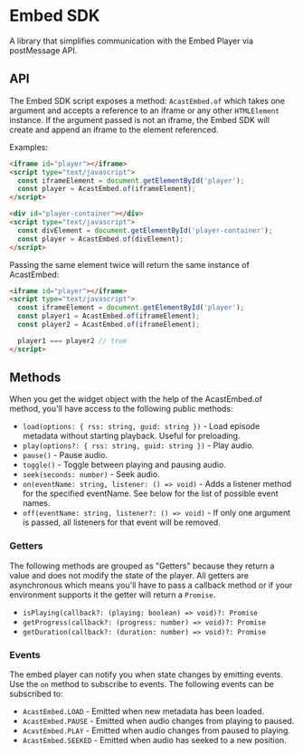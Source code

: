 # Embed SDK
A library that simplifies communication with the Embed Player via postMessage API.

## API
The Embed SDK script exposes a method: `AcastEmbed.of` which takes one argument and accepts a reference to an iframe or any other `HTMLElement` instance. If the argument passed is not an iframe, the Embed SDK will create and append an iframe to the element referenced.

Examples:
```html
<iframe id="player"></iframe>
<script type="text/javascript">
  const iframeElement = document.getElementById('player');
  const player = AcastEmbed.of(iframeElement);
</script>
```

```html
<div id="player-container"></div>
<script type="text/javascript">
  const divElement = document.getElementById('player-container');
  const player = AcastEmbed.of(divElement);
</script>
```

Passing the same element twice will return the same instance of AcastEmbed:
```html
<iframe id="player"></iframe>
<script type="text/javascript">
  const iframeElement = document.getElementById('player');
  const player1 = AcastEmbed.of(iframeElement);
  const player2 = AcastEmbed.of(iframeElement);

  player1 === player2 // true
</script>
```

## Methods

When you get the widget object with the help of the AcastEmbed.of method, you'll have access to the following public methods:
* `load(options: { rss: string, guid: string })` - Load episode metadata without starting playback. Useful for preloading.
* `play(options?: { rss: string, guid: string })` - Play audio.
* `pause()` - Pause audio.
* `toggle()` - Toggle between playing and pausing audio.
* `seek(seconds: number)` - Seek audio.
* `on(eventName: string, listener: () => void)` - Adds a listener method for the specified eventName. See below for the list of possible event names.
* `off(eventName: string, listener?: () => void)` - If only one argument is passed, all listeners for that event will be removed.

### Getters
The following methods are grouped as "Getters" because they return a value and does not modify the state of the player. All getters are asynchronous which means you'll have to pass a callback method or if your environment supports it the getter will return a `Promise`.
* `isPlaying(callback?: (playing: boolean) => void)?: Promise`
* `getProgress(callback?: (progress: number) => void)?: Promise`
* `getDuration(callback?: (duration: number) => void)?: Promise`

### Events
The embed player can notify you when state changes by emitting events. Use the `on` method to subscribe to events. The following events can be subscribed to:
* `AcastEmbed.LOAD` - Emitted when new metadata has been loaded.
* `AcastEmbed.PAUSE` - Emitted when audio changes from playing to paused.
* `AcastEmbed.PLAY` - Emitted when audio changes from paused to playing.
* `AcastEmbed.SEEKED` - Emitted when audio has seeked to a new position.